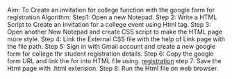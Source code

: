 Aim: 
To Create an invitation for college function with the google form for 
registration
Algorithm:
Step1: Open a new Notepad. 
Step 2: Write a HTML Script to Create an Invitation for a college event using 
Html tag.
Step 3: Open another New Notepad and create CSS script to make the HTML 
page more style.
Step 4: Link the External CSS file with the help of Link page with the file path.
Step 5: Sign in with Gmail account and create a new google form for college thr 
student registration details.
Step 6: Copy the google form URL and link the for into HTML file using. 
<a href= “URL”>registration</a>
step 7: Save the Html page with .html extension.
Step 8: Run the Html file on web browser. 
